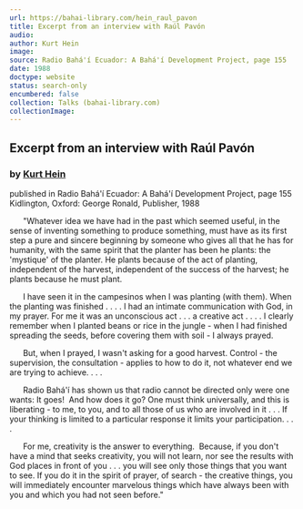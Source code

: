 ```yaml
---
url: https://bahai-library.com/hein_raul_pavon
title: Excerpt from an interview with Raúl Pavón
audio: 
author: Kurt Hein
image: 
source: Radio Bahá'í Ecuador: A Bahá'í Development Project, page 155
date: 1988
doctype: website
status: search-only
encumbered: false
collection: Talks (bahai-library.com)
collectionImage: 
---
```



## Excerpt from an interview with Raúl Pavón

### by [Kurt Hein](https://bahai-library.com/author/Kurt+Hein)

published in Radio Bahá'í Ecuador: A Bahá'í Development Project, page 155  
Kidlington, Oxford: George Ronald, Publisher, 1988


      "Whatever idea we have had in the past which seemed useful, in the sense of inventing something to produce something, must have as its first step a pure and sincere beginning by someone who gives all that he has for humanity, with the same spirit that the planter has been he plants: the 'mystique' of the planter. He plants because of the act of planting, independent of the harvest, independent of the success of the harvest; he plants because he must plant.  
  
      I have seen it in the campesinos when I was planting (with them). When the planting was finished . . . . I had an intimate communication with God, in my prayer. For me it was an unconscious act . . . a creative act . . . . I clearly remember when I planted beans or rice in the jungle - when I had finished spreading the seeds, before covering them with soil - I always prayed.  
  
      But, when I prayed, I wasn't asking for a good harvest. Control - the supervision, the consultation - applies to how to do it, not whatever end we are trying to achieve. . . .  
  
      Radio Bahá'í has shown us that radio cannot be directed only were one wants: It goes!  And how does it go? One must think universally, and this is liberating - to me, to you, and to all those of us who are involved in it . . . If your thinking is limited to a particular response it limits your participation. . . .  
  
      For me, creativity is the answer to everything.  Because, if you don't have a mind that seeks creativity, you will not learn, nor see the results with God places in front of you . . . you will see only those things that you want to see. If you do it in the spirit of prayer, of search - the creative things, you will immediately encounter marvelous things which have always been with you and which you had not seen before."